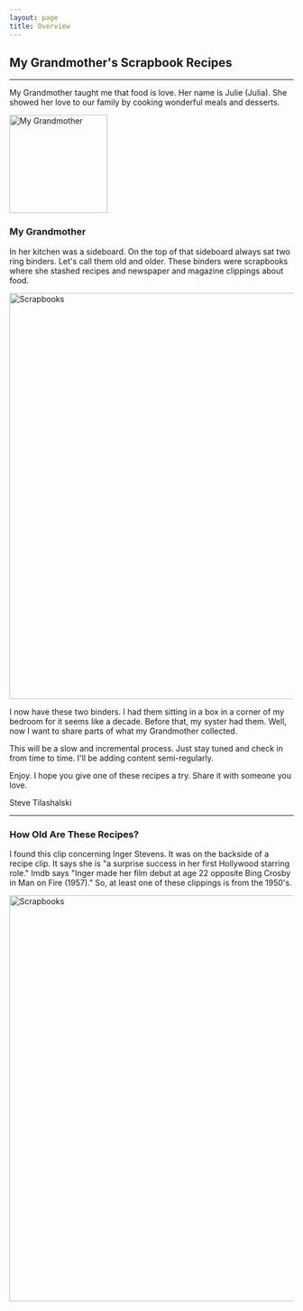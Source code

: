 ```yaml
---
layout: page
title: Overview
---
```

## My Grandmother's Scrapbook Recipes
***
My Grandmother taught me that food is love.  Her name is Julie (Julia).  She showed her love to our family by cooking wonderful meals and desserts.  

<img width="174" alt="My Grandmother" src="https://illinifanboy.github.io/assets/images/general/gmapic.jpg">

### My Grandmother

In her kitchen was a sideboard.  On the top of that sideboard always sat two ring binders.  Let's call them old and older.  These binders were scrapbooks where she stashed recipes and newspaper and magazine clippings about food.  

<img width="720" alt="Scrapbooks" src="https://illinifanboy.github.io/assets/images/general/twobooks-sm.jpg">

I now have these two binders.  I had them sitting in a box in a corner of my bedroom for it seems like a decade.  Before that, my syster had them.  Well, now I want to share parts of what my Grandmother collected.

This will be a slow and incremental process. 
Just stay tuned and check in from time to time.  I'll be adding content semi-regularly.

Enjoy.  I hope you give one of these recipes a try.  Share it with someone you love.  

Steve Tilashalski

***

### How Old Are These Recipes?

I found this clip concerning Inger Stevens.  It was on the backside of a recipe clip.  It says she is "a surprise success in her first Hollywood starring role."  Imdb says "Inger made her film debut at age 22 opposite Bing Crosby in Man on Fire (1957)."  So, at least one of these clippings is from the 1950's.  

<img width="720" alt="Scrapbooks" src="https://illinifanboy.github.io/assets/images/general/inger-sm.jpg">
